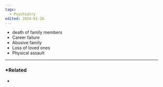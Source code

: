 ```yaml
---
tags:
  - Psychiatry
edited: 2024-01-26
---
```


- death of family members
- Career failure
- Abusive family
- Loss of loved ones
- Physical assault 
---
### *Related
- 